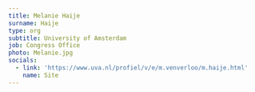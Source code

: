 ```yaml
---
title: Melanie Haije
surname: Haije
type: org
subtitle: University of Amsterdam
job: Congress Office
photo: Melanie.jpg
socials:
  - link: 'https://www.uva.nl/profiel/v/e/m.venverloo/m.haije.html'
    name: Site
---
```

